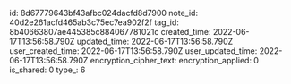 id: 8d67779643bf43afbc024dacfd8d7900
note_id: 40d2e261acfd465ab3c75ec7ea902f2f
tag_id: 8b40663807ae445385c884067781021c
created_time: 2022-06-17T13:56:58.790Z
updated_time: 2022-06-17T13:56:58.790Z
user_created_time: 2022-06-17T13:56:58.790Z
user_updated_time: 2022-06-17T13:56:58.790Z
encryption_cipher_text: 
encryption_applied: 0
is_shared: 0
type_: 6